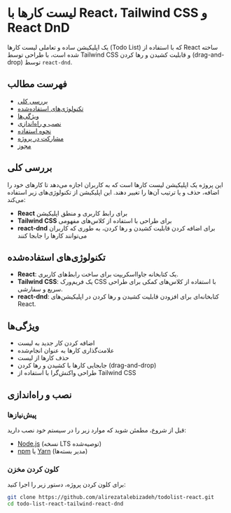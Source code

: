 # لیست کارها با React، Tailwind CSS و React DnD

یک اپلیکیشن ساده و تعاملی لیست کارها (Todo List) که با استفاده از React ساخته شده است، با طراحی توسط Tailwind CSS و قابلیت کشیدن و رها کردن (drag-and-drop) توسط `react-dnd`.

## فهرست مطالب

- [بررسی کلی](#بررسی-کلی)
- [تکنولوژی‌های استفاده‌شده](#تکنولوژی‌های-استفاده‌شده)
- [ویژگی‌ها](#ویژگی‌ها)
- [نصب و راه‌اندازی](#نصب-و-راه‌اندازی)
- [نحوه استفاده](#نحوه-استفاده)
- [مشارکت در پروژه](#مشارکت-در-پروژه)
- [مجوز](#مجوز)

## بررسی کلی

این پروژه یک اپلیکیشن لیست کارها است که به کاربران اجازه می‌دهد تا کارهای خود را اضافه، حذف و یا ترتیب آن‌ها را تغییر دهند. این اپلیکیشن از تکنولوژی‌های زیر استفاده می‌کند:

- **React** برای رابط کاربری و منطق اپلیکیشن
- **Tailwind CSS** برای طراحی با استفاده از کلاس‌های مفهومی
- **react-dnd** برای اضافه کردن قابلیت کشیدن و رها کردن، به طوری که کاربران می‌توانند کارها را جابجا کنند

## تکنولوژی‌های استفاده‌شده

- **React**: یک کتابخانه جاوااسکریپت برای ساخت رابط‌های کاربری.
- **Tailwind CSS**: یک فریم‌ورک CSS با استفاده از کلاس‌های کمکی برای طراحی سریع و سفارشی.
- **react-dnd**: کتابخانه‌ای برای افزودن قابلیت کشیدن و رها کردن در اپلیکیشن‌های React.

## ویژگی‌ها

- اضافه کردن کار جدید به لیست
- علامت‌گذاری کارها به عنوان انجام‌شده
- حذف کارها از لیست
- جابجایی کارها با کشیدن و رها کردن (drag-and-drop)
- طراحی واکنش‌گرا با استفاده از Tailwind CSS

## نصب و راه‌اندازی

### پیش‌نیازها

قبل از شروع، مطمئن شوید که موارد زیر را در سیستم خود نصب دارید:

- [Node.js](https://nodejs.org/) (نسخه LTS توصیه‌شده)
- [npm](https://www.npmjs.com/) یا [Yarn](https://yarnpkg.com/) (مدیر بسته‌ها)

### کلون کردن مخزن

برای کلون کردن پروژه، دستور زیر را اجرا کنید:

```bash
git clone https://github.com/alirezatalebizadeh/todolist-react.git
cd todo-list-react-tailwind-react-dnd
